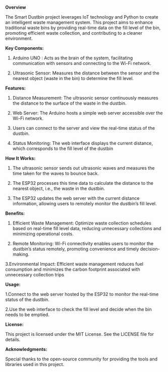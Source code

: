 **Overview**

The Smart Dustbin project leverages IoT technology and Python to create an intelligent waste management system. This project aims to enhance traditional waste bins by providing real-time data on the fill level of the bin, promoting efficient waste collection, and contributing to a cleaner environment.

**Key Components:**

1. Arduino UNO : Acts as the brain of the system, facilitating communication with sensors and connecting to the Wi-Fi network.
   
2. Ultrasonic Sensor: Measures the distance between the sensor and the nearest object (waste in the bin) to determine the fill level.

**Features:**

1. Distance Measurement: The ultrasonic sensor continuously measures the distance to the surface of the waste in the dustbin.

2. Web Server: The Arduino hosts a simple web server accessible over the Wi-Fi network.

3. Users can connect to the server and view the real-time status of the dustbin.

4. Status Monitoring: The web interface displays the current distance, which corresponds to the fill level of the dustbin

**How It Works:**

1. The ultrasonic sensor sends out ultrasonic waves and measures the time taken for the waves to bounce back.
   
2. The ESP32 processes this time data to calculate the distance to the nearest object, i.e., the waste in the dustbin.
   
3. The ESP32 updates the web server with the current distance information, allowing users to remotely monitor the dustbin’s fill level.

**Benefits:**

1. Efficient Waste Management: Optimize waste collection schedules based on real-time fill level data, reducing unnecessary collections and minimizing operational costs.

2. Remote Monitoring: Wi-Fi connectivity enables users to monitor the dustbin’s status remotely, promoting convenience and timely decision-making.

3.Environmental Impact: Efficient waste management reduces fuel consumption and minimizes the carbon footprint associated with unnecessary collection trips

**Usage:**

1.Connect to the web server hosted by the ESP32 to monitor the real-time status of the dustbin.

2.Use the web interface to check the fill level and decide when the bin needs to be emptied.

**License:**

This project is licensed under the MIT License. See the LICENSE file for details.

**Acknowledgments:**

Special thanks to the open-source community for providing the tools and libraries used in this project.
